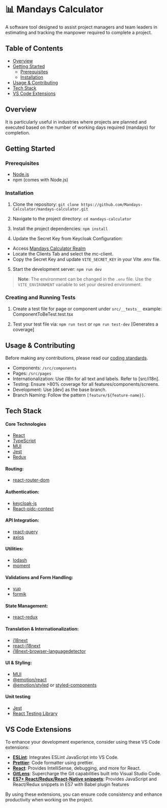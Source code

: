 # 📊 Mandays Calculator

A software tool designed to assist project managers and team leaders in estimating and tracking the manpower required to complete a project.

## Table of Contents

- [Overview](#overview)
- [Getting Started](#getting-started)
  - [Prerequisites](#prerequisites)
  - [Installation](#installation)
- [Usage & Contributing](#usage--contributing)
- [Tech Stack](#tech-stack)
- [VS Code Extensions](#vs-code-extensions)

## Overview

It is particularly useful in industries where projects are planned and executed based on the number of working days required (mandays) for completion.

## Getting Started

### Prerequisites

- [Node.js](https://nodejs.org/)
- npm (comes with Node.js)

### Installation

1. Clone the repository:
   `git clone https://github.com/Mandays-Calculator/mandays-calculator.git`

2. Navigate to the project directory:
   `cd mandays-calculator`

3. Install the project dependencies:
   `npm install`

4. Update the Secret Key from Keycloak Configuration:

- Access [Mandays Calculator Realm](http://localhost:8080/admin/master/console/#/mandays-calculator)
- Locate the Clients Tab and select the mc-client.
- Copy the Secret Key and update `VITE_SECRET_KEY` in your Vite .env file.

5. Start the development server:
   `npm run dev`

> **Note**: The environment can be changed in the `.env` file. Use the `VITE_ENVIRONMENT` variable to set your desired environment.

### Creating and Running Tests

1. Create a test file for page or component under `src/__tests__`
   example: ComponentToBeTest.test.tsx

2. Test your test file via:
   `npm run test` or `npm run test-dev` [Generates a coverage]

## Usage & Contributing

Before making any contributions, please read our [coding standards](./CODING_STANDARDS.md).

- Components: `/src/components`
- Pages: `/src/pages`
- Internationalization: Use i18n for all text and labels. Refer to [src/i18n].
- Testing: Ensure >80% coverage for all features/components/screens.
- Development: Use [dev] as the base branch.
- Branch Naming: Follow the pattern `[feature/${feature-name}]`.

## Tech Stack

#### Core Technologies

- [React](https://reactjs.org/)
- [TypeScript](https://www.typescriptlang.org/)
- [MUI](https://mui.com/)
- [Jest](https://jestjs.io/)
- [Redux](https://redux.js.org/)

#### **Routing:**

- [react-router-dom](https://reactrouter.com/web/guides/quick-start)

#### **Authentication:**

- [keycloak-js](https://www.keycloak.org/docs/latest/securing_apps/#_javascript_adapter)
- [React-oidc-context](https://github.com/AxaGuilDEv/react-oidc-context)

#### **API Integration:**

- [react-query](https://tanstack.com/query/v3/)
- [axios](https://axios-http.com/)

#### **Utilities:**

- [lodash](https://lodash.com/)
- [moment](https://momentjs.com/)

#### **Validations and Form Handling:**

- [yup](https://github.com/jquense/yup)
- [formik](https://formik.org/)

#### **State Management:**

- [react-redux](https://react-redux.js.org/)

#### **Translation & Internationalization:**

- [i18next](https://www.i18next.com/)
- [react-i18next](https://react.i18next.com/)
- [i18next-browser-languagedetector](https://github.com/i18next/i18next-browser-languageDetector)

#### **UI & Styling:**

- [MUI](https://mui.com/)
- [@emotion/react](https://emotion.sh/docs/@emotion/react)
- [@emotion/styled](https://emotion.sh/docs/@emotion/styled) or [styled-components](https://styled-components.com/)

#### **Unit testing**

- [Jest](https://jestjs.io/)
- [React Testing Library](https://testing-library.com/docs/react-testing-library/intro/)

## VS Code Extensions

To enhance your development experience, consider using these VS Code extensions:

- [**ESLint**](https://marketplace.visualstudio.com/items?itemName=dbaeumer.vscode-eslint): Integrates ESLint JavaScript into VS Code.
- [**Prettier**](https://marketplace.visualstudio.com/items?itemName=esbenp.prettier-vscode): Code formatter using prettier.
- [**React**](https://marketplace.visualstudio.com/items?itemName=msjsdiag.vscode-react-native): Provides IntelliSense, debugging, and more for React.
- [**GitLens**](https://marketplace.visualstudio.com/items?itemName=eamodio.gitlens): Supercharge the Git capabilities built into Visual Studio Code.
- [**ES7+ React/Redux/React-Native snippets**](https://marketplace.visualstudio.com/items?itemName=dsznajder.es7-react-js-snippets): Provides JavaScript and React/Redux snippets in ES7 with Babel plugin features

By using these extensions, you can ensure code consistency and enhance productivity when working on the project.
